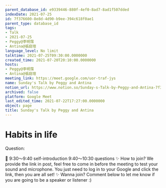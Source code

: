 ```yaml
---
parent_database_id: e9339446-880f-4ef0-8ad7-8ad1f507dded
indexDate: 2021-07-25
id: 7f376600-8e8d-4d90-b9ee-394c618f0ae1
parent_type: database_id
tags:
- Talk
- 2021-07-25
- Peggy@李明霈
- Antina@張庭瑄
language_level: No limit
talktime: 2021-07-25T09:30:00.0000000
created_time: 2021-07-20T20:10:00.0000000
hosts:
- Peggy@李明霈
- Antina@張庭瑄
meeting_link: https://meet.google.com/uor-traf-jys
name: Sunday's Talk by Peggy and Antina
notion_url: https://www.notion.so/Sunday-s-Talk-by-Peggy-and-Antina-7f3766008e8d4d90b9ee394c618f0ae1
archived: false
platform: Google Meet
last_edited_time: 2021-07-22T17:27:00.0000000
object: page
title: Sunday's Talk by Peggy and Antina
---
```


# Habits in life
Question:
   
   
   
   
   
📅
9:30～9:40 self-introduction
9:40～10:30 questions
✨
How to join?
We provide the link in post, feel free to come in before the meeting to test your sound and microphone. You just need to log in to your Google and click the link, then you are all set!
✨
Wanna join?
Comment below to let me know if you are going to be a speaker or listener :)


